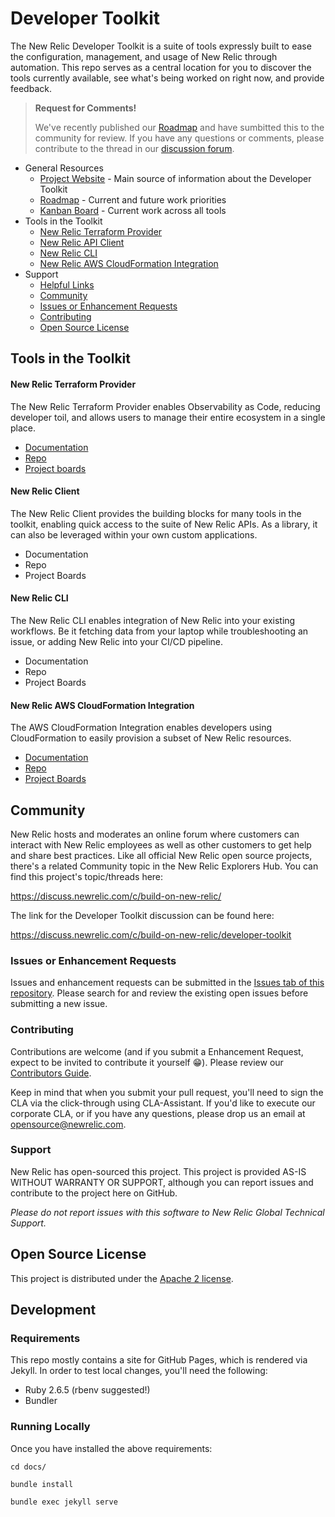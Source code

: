 # Developer Toolkit

The New Relic Developer Toolkit is a suite of tools expressly built to ease the configuration, management, and usage of New Relic through automation.  This repo serves as a central location for you to discover the tools currently available, see what's being worked on right now, and provide feedback.

> **Request for Comments!**
>
> We've recently published our [Roadmap](https://newrelic.github.io/developer-toolkit/roadmap/) and have sumbitted this to the community for review. If you have any questions or comments, please contribute to the thread in our [discussion forum](https://discuss.newrelic.com/c/build-on-new-relic/developer-toolkit).



* General Resources
  * [Project Website](https://newrelic.github.io/developer-toolkit/) - Main source of information about the Developer Toolkit
  * [Roadmap](https://newrelic.github.io/developer-toolkit/roadmap/) - Current and future work priorities
  * [Kanban Board](https://github.com/orgs/newrelic/projects/6) - Current work across all tools
* Tools in the Toolkit
  * [New Relic Terraform Provider](#new-relic-terraform-provider)
  * [New Relic API Client](#new-relic-api-client)
  * [New Relic CLI](#new-relic-cli)
  * [New Relic AWS CloudFormation Integration](#new-relic-aws-cloudformation-integration)
* Support
  * [Helpful Links](#helpful-links)
  * [Community](#community)
  * [Issues or Enhancement Requests](#issues-or-enhancement-requests)
  * [Contributing](#contributing)
  * [Open Source License](#open-source-license)

## Tools in the Toolkit

#### New Relic Terraform Provider

The New Relic Terraform Provider enables Observability as Code, reducing developer toil, and allows users to manage their entire ecosystem in a single place.

* [Documentation](https://www.terraform.io/docs/providers/newrelic/index.html)
* [Repo](https://github.com/terraform-providers/terraform-provider-newrelic/)
* [Project boards](https://github.com/terraform-providers/terraform-provider-newrelic/projects)


#### New Relic Client

The New Relic Client provides the building blocks for many tools in the toolkit, enabling quick access to the suite of New Relic APIs.  As a library, it can also be leveraged within your own custom applications.

* Documentation
* Repo
* Project Boards


#### New Relic CLI

The New Relic CLI enables integration of New Relic into your existing workflows. Be it fetching data from your laptop while troubleshooting an issue, or adding New Relic into your CI/CD pipeline.

* Documentation
* Repo
* Project Boards

#### New Relic AWS CloudFormation Integration

The AWS CloudFormation Integration enables developers using CloudFormation to easily provision a subset of New Relic resources.

* [Documentation](https://docs.newrelic.com/docs/integrations/amazon-integrations/aws-integrations-list/aws-cloudformation-integration)
* [Repo](https://github.com/newrelic/cloudformation-partner-integration)
* [Project Boards](https://github.com/newrelic/cloudformation-partner-integration/projects)


## Community

New Relic hosts and moderates an online forum where customers can interact with New Relic employees as well as other customers to get help and share best practices. Like all official New Relic open source projects, there's a related Community topic in the New Relic Explorers Hub. You can find this project's topic/threads here:

https://discuss.newrelic.com/c/build-on-new-relic/

The link for the Developer Toolkit discussion can be found here:

https://discuss.newrelic.com/c/build-on-new-relic/developer-toolkit


### Issues or Enhancement Requests

Issues and enhancement requests can be submitted in the [Issues tab of this repository](https://github.com/newrelic/developer-toolkit/issues). Please search for and review the existing open issues before submitting a new issue.


### Contributing

Contributions are welcome (and if you submit a Enhancement Request, expect to be invited to contribute it yourself :grin:). Please review our [Contributors Guide](CONTRIBUTING.md).

Keep in mind that when you submit your pull request, you'll need to sign the CLA via the click-through using CLA-Assistant. If you'd like to execute our corporate CLA, or if you have any questions, please drop us an email at opensource@newrelic.com.


### Support

New Relic has open-sourced this project. This project is provided AS-IS WITHOUT WARRANTY OR SUPPORT, although you can report issues and contribute to the project here on GitHub.

_Please do not report issues with this software to New Relic Global Technical Support._


## Open Source License

This project is distributed under the [Apache 2 license](LICENSE).


## Development

### Requirements

This repo mostly contains a site for GitHub Pages, which is rendered via
Jekyll.  In order to test local changes, you'll need the following:

* Ruby 2.6.5 (rbenv suggested!)
* Bundler

### Running Locally

Once you have installed the above requirements:

```
cd docs/

bundle install

bundle exec jekyll serve
```
